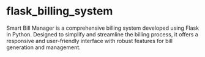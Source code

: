 # flask_billing_system
Smart Bill Manager is a comprehensive billing system developed using Flask in Python. Designed to simplify and streamline the billing process, it offers a responsive and user-friendly interface with robust features for bill generation and management.
